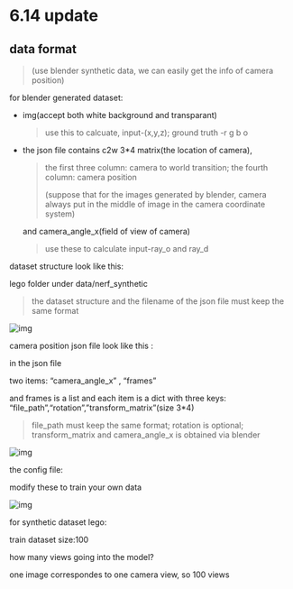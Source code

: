# 6.14 update

## data format

>   (use blender synthetic data, we can easily get the info of camera position)

for blender generated dataset:

- img(accept both white background and transparant)

  > use this to calcuate, input-(x,y,z); ground truth -r g b o

- the json file contains c2w 3*4 matrix(the location of camera),

  > the first three column: camera to world transition; the fourth column: camera position
  >
  > (suppose that for the images generated by blender, camera always put in the middle of image in the camera coordinate system)

  and camera_angle_x(field of view of camera)

  > use these to calculate input-ray_o and ray_d





dataset structure look like this:

lego folder under data/nerf_synthetic

> the dataset structure and the filename of the json file must keep the same format

![img](https://lh7-us.googleusercontent.com/docsz/AD_4nXf8AECDjPT2TizPHLXSmpf62Lvjgrf_pcuefSnH-f2J-vPlYbd6iKb5P7Z8vkhQm92d8NVihI9lpFlMmJXLer6gX4cuqKTd2ceLQeLyY3Mgh_gUMlkHtKeGHquODd2Mx-REbx8GIqo8ZLTl8mHKzcbIhMO6?key=B1J_PdAqRoywV3PQfLu5hw)







camera position json file look like this :

in the json file

two items: “camera_angle_x” , “frames”

and frames is a list and each item is a dict with three keys: “file_path”,“rotation”,”transform_matrix”(size 3*4)

> file_path must keep the same format; rotation is optional; transform_matrix and camera_angle_x is obtained via blender

![img](https://lh7-us.googleusercontent.com/docsz/AD_4nXdIPr-tiAZEZZ3hZA5gA7JDaV7D-TNQrc0726vv0EbR-zyZHVHGaaPFTiFycTtB5neWcUOhG9Cg8pEahroyFV6wQoh0CRuUVhuyVg0ciOZF8UWC4yzZIU2F0XkUmd2sgJ3FsDgOvp7TPJ9mhxyLQXzTk4w?key=B1J_PdAqRoywV3PQfLu5hw)





the config file:

modify these to train your own data

![img](https://lh7-us.googleusercontent.com/docsz/AD_4nXfOI1_W5wjhntIs3pImOrzIoso2qx4LoCjuIdDiikuYhg8lge86RiJTXersg03Sh3YENxOSsYV1voC8IcbMgJu1PCOWhwiwwx2H3DN8oVsp5U1zJSMlGx7DEiywTPuALz4BnK16ZYH9fHgcD_3ben2yqO0?key=B1J_PdAqRoywV3PQfLu5hw)









for synthetic dataset lego:

train dataset size:100

how many views going into the model?

one image correspondes to one camera view, so 100 views


